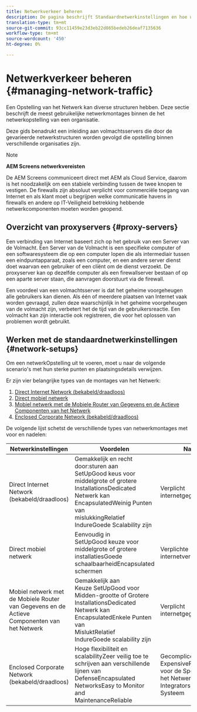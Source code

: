 ```yaml
---
title: Netwerkverkeer beheren
description: De pagina beschrijft Standaardnetwerkinstellingen en hoe u het netwerkverkeer kunt beheren.
translation-type: tm+mt
source-git-commit: 93cc11459e23d3eb22d865bedeb26deaf7135636
workflow-type: tm+mt
source-wordcount: '450'
ht-degree: 0%

---
```



# Netwerkverkeer beheren {#managing-network-traffic}

Een Opstelling van het Netwerk kan diverse structuren hebben. Deze sectie beschrijft de meest gebruikelijke netwerkmontages binnen de het netwerkopstelling van een organisatie.

Deze gids benadrukt een inleiding aan volmachtsservers die door de gevarieerde netwerkstructuren worden gevolgd die opstelling binnen verschillende organisaties zijn.

>[!NOTE]
>
>**AEM Screens netwerkvereisten**
>
>De AEM Screens communiceert direct met AEM als Cloud Service, daarom is het noodzakelijk om een stabiele verbinding tussen de twee knopen te vestigen. De firewalls zijn absoluut verplicht voor commerciële toegang van Internet en als klant moet u begrijpen welke communicatie havens in firewalls en andere op IT-Veiligheid betrekking hebbende netwerkcomponenten moeten worden geopend.

## Overzicht van proxyservers {#proxy-servers}

Een verbinding van Internet baseert zich op het gebruik van een Server van de Volmacht. Een Server van de Volmacht is een specifieke computer of een softwaresysteem die op een computer lopen die als intermediair tussen een eindpuntapparaat, zoals een computer, en een andere server dienst doet waarvan een gebruiker of een cliënt om de dienst verzoekt. De proxyserver kan op dezelfde computer als een firewallserver bestaan of op een aparte server staan, die aanvragen doorstuurt via de firewall.

Een voordeel van een volmachtsserver is dat het geheime voorgeheugen alle gebruikers kan dienen. Als één of meerdere plaatsen van Internet vaak worden gevraagd, zullen deze waarschijnlijk in het geheime voorgeheugen van de volmacht zijn, verbetert het de tijd van de gebruikersreactie. Een volmacht kan zijn interactie ook registreren, die voor het oplossen van problemen wordt gebruikt.

## Werken met de standaardnetwerkinstellingen {#network-setups}

Om een netwerkOpstelling uit te voeren, moet u naar de volgende scenario&#39;s met hun sterke punten en plaatsingsdetails verwijzen.

Er zijn vier belangrijke types van de montages van het Netwerk:

1. [Direct Internet Network (bekabeld/draadloos)](/help/using/direct-internet-network.md)
1. [Direct mobiel netwerk](/help/using/mobile-network.md)
1. [Mobiel netwerk met de Mobiele Router van Gegevens en de Actieve Componenten van het Netwerk](/help/using/mobile-network-router.md)
1. [Enclosed Corporate Network (bekabeld/draadloos)](/help/using/enclosed-corporate-network.md)

De volgende lijst schetst de verschillende types van netwerkmontages met voor en nadelen:

| Netwerkinstellingen | Voordelen | Nadelen |
|--- |--- |--- |
| Direct Internet Network (bekabeld/draadloos) | Gemakkelijk en recht door:sturen aan<br>SetUpGood keus voor middelgrote of grotere<br>InstallationsDedicated Netwerk kan<br>EncapsulatedWeinig Punten van<br>mislukkingRelatief<br>IndureGoede Scalability zijn | Verplicht internetgegevensplan |
| Direct mobiel netwerk | Eenvoudig in<br>SetUpGood keuze voor middelgrote of grotere<br>installatiesGoede<br>schaalbaarheidEncapsulated schermen | Verplichte internetverbinding |
| Mobiel netwerk met de Mobiele Router van Gegevens en de Actieve Componenten van het Netwerk | Gemakkelijk aan<br>Keuze SetUpGood voor Midden-grootte of Grotere<br>InstallationsDedicated Netwerk kan<br>EncapsulatedEnkele Punten van<br>MisluktRelatief<br>IndureGoede scalability zijn | Verplicht internetgegevensplan |
| Enclosed Corporate Network (bekabeld/draadloos) | Hoge flexibiliteit en<br>scalabilityZeer veilig toe te schrijven aan verschillende lijnen van<br>DefenseEncapsulated<br>NetworksEasy to Monitor and<br>MaintenanceReliable | Gecompliceerde en<br>ExpensiveRecommended voor de Specialisten van het Netwerk of Integrators van het Systeem |
